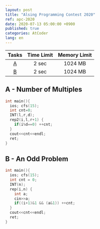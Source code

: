 ```yaml
---
layout: post
title: "Alsing Programming Contest 2020"
ref: apc-2020
date: 2020-07-13 05:00:00 +0900
published: true
categories: AtCoder
lang: en
---
```


| Tasks | Time Limit | Memory Limit |
|:-:|:-:|:-:|
|[A](#A)|2 sec|1024 MB|
|[B](#B)|2 sec|1024 MB|

<div class="divider"></div>

## A - Number of Multiples <a id="A"></a>
```cpp
int main(){
  ios; cfs(15);
  int cnt=0;
  INT(l,r,d);
  rep2(i,l,r+1) {
    if(i%d==0) ++cnt;
  }
  cout<<cnt<<endl;
  ret;
}
```

## B - An Odd Problem <a id="B"></a>
```cpp
int main(){
  ios; cfs(15);
  int cnt = 0;
  INT(n);
  rep(i,n) {
    int a;
    cin>>a;
    if((i+1)&1 && (a&1)) ++cnt;
  }
  cout<<cnt<<endl;
  ret;
}
```
